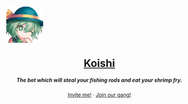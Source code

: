 <img width="100px" src="https://raw.githubusercontent.com/HuyaneMatsu/Koishi/master/library/koishi_avatar_0000_by_ashy.png" align="center" alt="Koishi"/>

<h1 align="center">
    <b><a href="https://github.com/HuyaneMatsu/koishi">Koishi</a></b>
</h1>

<h5 align="center">
    The bot which will steal your fishing rods and eat your shrimp fry.
</h5>

<p align="center">
    <a href="https://discord.com/oauth2/authorize?client_id=486565096164687885&scope=bot%20applications.commands">Invite me!</a>
    ·
    <a href="http://discord.gg/3cH2r5d">Join our gang!</a>
    </p>
</p>
